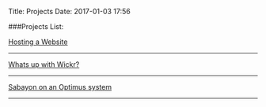 Title: Projects
Date: 2017-01-03 17:56

###Projects List:

[Hosting a Website](../hosting-a-website.html)

 ---

[Whats up with Wickr?](../wickr-on-debian-sid.html)

 ---

[Sabayon on an Optimus system](../sabayon-on-optimus.html)

 ---

